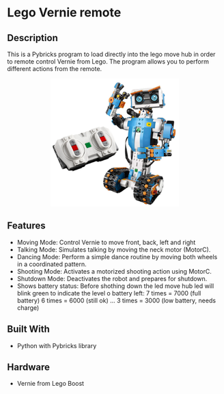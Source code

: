 # Lego Vernie remote

## Description
This is a Pybricks program to load directly into the lego move hub in order to remote control Vernie from Lego. The program allows you to perform different actions from the remote.

<center><img src="read-me-image.jpg" width="300"></center>

## Features
- Moving Mode: Control Vernie to move front, back, left and right
- Talking Mode: Simulates talking by moving the neck motor (MotorC).
- Dancing Mode: Perform a simple dance routine by moving both wheels in a coordinated pattern.
- Shooting Mode: Activates a motorized shooting action using MotorC.
- Shutdown Mode: Deactivates the robot and prepares for shutdown.
- Shows battery status: Before shothing down the led move hub led will blink green to indicate the level o battery left:
7 times = 7000 (full battery)
6 times = 6000 (still ok)
...
3 times = 3000 (low battery, needs charge)

## Built With
- Python with Pybricks library

## Hardware
- Vernie from Lego Boost
